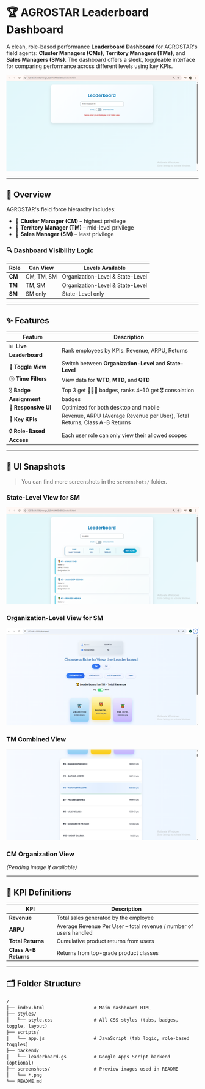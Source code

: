 # 🏆 AGROSTAR Leaderboard Dashboard

A clean, role-based performance **Leaderboard Dashboard** for AGROSTAR's field agents: **Cluster Managers (CMs)**, **Territory Managers (TMs)**, and **Sales Managers (SMs)**. The dashboard offers a sleek, toggleable interface for comparing performance across different levels using key KPIs.

![Landing Page - SM View](https://github.com/bhupeshsinha/leader_board/blob/5da788825dd65517446290636cd1a460ac22bdd6/sm_landing%20page%201.png?raw=true)


---

## 🚀 Overview

AGROSTAR's field force hierarchy includes:

- 👑 **Cluster Manager (CM)** – highest privilege
- 🎯 **Territory Manager (TM)** – mid-level privilege
- 📌 **Sales Manager (SM)** – least privilege

### 🔍 Dashboard Visibility Logic

| Role | Can View | Levels Available |
|------|----------|------------------|
| **CM** | CM, TM, SM | Organization-Level & State-Level |
| **TM** | TM, SM | Organization-Level & State-Level |
| **SM** | SM only | State-Level only |

---

## ✨ Features

| Feature | Description |
|--------|-------------|
| 📊 **Live Leaderboard** | Rank employees by KPIs: Revenue, ARPU, Returns |
| 🔁 **Toggle View** | Switch between **Organization-Level** and **State-Level** |
| 🕒 **Time Filters** | View data for **WTD**, **MTD**, and **QTD** |
| 🎖️ **Badge Assignment** | Top 3 get 🥇🥈🥉 badges, ranks 4–10 get 🎖️ consolation badges |
| 📱 **Responsive UI** | Optimized for both desktop and mobile |
| 🧮 **Key KPIs** | Revenue, ARPU (Average Revenue per User), Total Returns, Class A-B Returns |
| 🔒 **Role-Based Access** | Each user role can only view their allowed scopes |

---

## 📸 UI Snapshots

> You can find more screenshots in the `screenshots/` folder.

### State-Level View for SM  
![State Level SM](https://github.com/bhupeshsinha/leader_board/blob/5da788825dd65517446290636cd1a460ac22bdd6/sm_State_level%203.png?raw=true)

### Organization-Level View for SM  
![Organization Level SM](https://github.com/bhupeshsinha/leader_board/blob/5da788825dd65517446290636cd1a460ac22bdd6/combined_view_tm_5.png)

### TM Combined View  
![Combined View TM](https://github.com/bhupeshsinha/leader_board/blob/5da788825dd65517446290636cd1a460ac22bdd6/combined_view_tm_6.png)

### CM Organization View  
*(Pending image if available)*

---

## 📐 KPI Definitions

| KPI | Description |
|-----|-------------|
| **Revenue** | Total sales generated by the employee |
| **ARPU** | Average Revenue Per User – total revenue / number of users handled |
| **Total Returns** | Cumulative product returns from users |
| **Class A-B Returns** | Returns from top-grade product classes |

---

## 🗂️ Folder Structure

```plaintext
/
├── index.html                  # Main dashboard HTML
├── styles/
│   └── style.css               # All CSS styles (tabs, badges, toggle, layout)
├── scripts/
│   └── app.js                  # JavaScript (tab logic, role-based toggles)
├── backend/
│   └── leaderboard.gs          # Google Apps Script backend (optional)
├── screenshots/                # Preview images used in README
│   └── *.png
└── README.md
